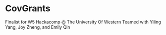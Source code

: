 # CovGrants
Finalist for W5 Hackacomp @ The University Of Western
Teamed with Yiling Yang, Joy Zheng, and Emily Qin
